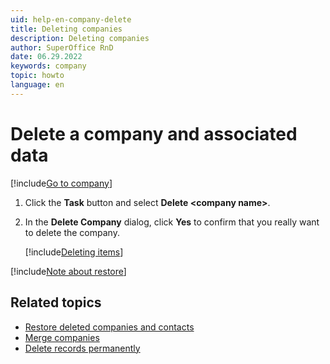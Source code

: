 ```yaml
---
uid: help-en-company-delete
title: Deleting companies
description: Deleting companies
author: SuperOffice RnD
date: 06.29.2022
keywords: company
topic: howto
language: en
---
```


# Delete a company and associated data

[!include[Go to company](../../learn/includes/goto-company.md)]

1. Click the <i class="ph ph-list" aria-hidden="true"></i> **Task** button and select **Delete &lt;company name&gt;**.

1. In the **Delete Company** dialog, click **Yes** to confirm that you really want to delete the company.

    [!include[Deleting items](../../learn/includes/tip-deletion.md)]

[!include[Note about restore](../../learn/includes/note-restore.md)]

## Related topics

* [Restore deleted companies and contacts][2]
* [Merge companies][4]
* [Delete records permanently][3]

<!-- Referenced links -->
[2]: ../../learn/basics/deleting-elements.md#restore
[3]: ../../search-options/selection/learn/howto/mass-delete.md
[4]: merge-companies.md
